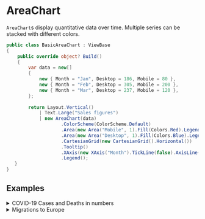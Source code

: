 # AreaChart

`AreaChart`s display quantitative data over time. Multiple series can be stacked
with different colors.

```csharp demo-below
public class BasicAreaChart : ViewBase 
{   
    public override object? Build()
    {    
        var data = new[]
        {
            new { Month = "Jan", Desktop = 186, Mobile = 80 },
            new { Month = "Feb", Desktop = 305, Mobile = 200 },
            new { Month = "Mar", Desktop = 237, Mobile = 120 },
        };
    
        return Layout.Vertical()
            | Text.Large("Sales figures")
            | new AreaChart(data)
                    .ColorScheme(ColorScheme.Default)
                    .Area(new Area("Mobile", 1).Fill(Colors.Red).LegendType(LegendTypes.Square))
                    .Area(new Area("Desktop", 1).Fill(Colors.Blue).LegendType(LegendTypes.Square))
                    .CartesianGrid(new CartesianGrid().Horizontal())
                    .Tooltip()
                    .XAxis(new XAxis("Month").TickLine(false).AxisLine(false))
                    .Legend();
   }
}
```

<WidgetDocs Type="Ivy.AreaChart" ExtensionTypes="Ivy.AreaChartExtensions" SourceUrl="https://github.com/Ivy-Interactive/Ivy-Framework/blob/main/Ivy/Widgets/Charts/AreaChart.cs"/>

## Examples

<Details>
<Summary>
COVID-19 Cases and Deaths in numbers
</Summary>
<Body>

```csharp demo-below
    
public class Covid19Demo : ViewBase
{
    public override object? Build()
    {
        var data = new[] {
                new { Month = "Jan", Cases = 45680, Deaths = 1250 },
                new { Month = "Feb", Cases = 38420, Deaths = 980 },
                new { Month = "Mar", Cases = 42150, Deaths = 1100 },
                new { Month = "Apr", Cases = 28900, Deaths = 750 },
                new { Month = "May", Cases = 31200, Deaths = 820 },
                new { Month = "Jun", Cases = 35800, Deaths = 890 },
                new { Month = "Jul", Cases = 58200, Deaths = 1420 },
                new { Month = "Aug", Cases = 71500, Deaths = 1680 },
                new { Month = "Sep", Cases = 52300, Deaths = 1350 },
                new { Month = "Oct", Cases = 39600, Deaths = 1020 },
                new { Month = "Nov", Cases = 48700, Deaths = 1180 },
                new { Month = "Dec", Cases = 62800, Deaths = 1450 }
        };

        return new Card().Title("COVID-19 cases")
            | data.ToAreaChart()
                .Dimension("Month", e => e.Month)
                .Measure("Cases", e => e.Sum(f => f.Cases))
                .Measure("Deaths", e => e.Sum(f => f.Deaths))
        ;
    }
}
```

</Body>
</Details>

<Details>
<Summary>
Migrations to Europe
</Summary>
<Body>
In the previous example, solid colors have been used. However, the colors can be transparent
and the opacity can be controlled using the function `FillOpacity`. In the following example
`Fill` (Used to fill an area with a color) and `FillOpacity` are used to show area charts
that obviously fall behind other ones to show that they are indeed present.

```csharp demo-below
public class ImmigrationToEurope : ViewBase
{
    public override object? Build()
    {
        var data = new[] {
            new { Month = "Jan", Ukraine = 32000, MiddleEast = 18500, Africa = 28000, Asia = 22000, Americas = 8500 },
            new { Month = "Feb", Ukraine = 28000, MiddleEast = 16200, Africa = 24500, Asia = 19800, Americas = 7200 },
            new { Month = "Mar", Ukraine = 35000, MiddleEast = 21000, Africa = 31000, Asia = 26500, Americas = 9800 },
            new { Month = "Apr", Ukraine = 29000, MiddleEast = 19800, Africa = 33500, Asia = 24200, Americas = 8900 },
            new { Month = "May", Ukraine = 31500, MiddleEast = 22500, Africa = 38000, Asia = 28000, Americas = 10200 },
            new { Month = "Jun", Ukraine = 26000, MiddleEast = 25000, Africa = 42000, Asia = 31500, Americas = 11800 },
            new { Month = "Jul", Ukraine = 23000, MiddleEast = 28500, Africa = 48000, Asia = 35000, Americas = 13200 },
            new { Month = "Aug", Ukraine = 21000, MiddleEast = 31000, Africa = 52000, Asia = 38500, Americas = 14500 },
            new { Month = "Sep", Ukraine = 25000, MiddleEast = 27500, Africa = 45000, Asia = 33000, Americas = 12800 },
            new { Month = "Oct", Ukraine = 30000, MiddleEast = 24000, Africa = 38500, Asia = 29000, Americas = 11200 },
            new { Month = "Nov", Ukraine = 28500, MiddleEast = 20500, Africa = 32000, Asia = 25500, Americas = 9800 },
            new { Month = "Dec", Ukraine = 26000, MiddleEast = 18000, Africa = 28500, Asia = 23000, Americas = 8900 }
        };
        return new Card().Title("Immigration to Europe")
            | new AreaChart(data, new Area("Ukraine")
                        .LegendType(LegendTypes.Square)
                        .Fill(Colors.Sky)
                        .FillOpacity(0.55)
                        .Animated())
                    .Area(new Area("MiddleEast")
                          .Name("Middle East")
                         .LegendType(LegendTypes.Square)
                         .Fill(Colors.Amber)
                         .FillOpacity(0.55))
                    .Area(new Area("Africa")
                        .LegendType(LegendTypes.Square)
                        .Fill(Colors.Orange)
                        .FillOpacity(0.55))
                    .Area(new Area("Asia")
                        .LegendType(LegendTypes.Square)
                        .Fill(Colors.Teal)
                        .FillOpacity(0.55))
                    .Area(new Area("Americas")
                        .LegendType(LegendTypes.Square)
                        .Fill(Colors.Rose)
                        .FillOpacity(0.55))   
                    .XAxis(new XAxis("Month").TickLine(false).AxisLine(false))
                    .Tooltip()
                    .Legend();        
    }
}
```

</Body>
</Details>
